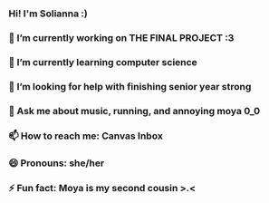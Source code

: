 ### Hi! I'm Solianna :)
### 🔭 I’m currently working on THE FINAL PROJECT :3
### 🌱 I’m currently learning computer science
### 🤔 I’m looking for help with finishing senior year strong
### 💬 Ask me about music, running, and annoying moya 0_0
### 📫 How to reach me: Canvas Inbox
### 😄 Pronouns: she/her
### ⚡ Fun fact: Moya is my second cousin >.<

<!--
**SoliannaGabriel/SoliannaGabriel** is a ✨ _special_ ✨ repository because its `README.md` (this file) appears on your GitHub profile.

Here are some ideas to get you started:

- 🔭 I’m currently working on ...
- 🌱 I’m currently learning ...
- 👯 I’m looking to collaborate on ...
- 🤔 I’m looking for help with ...
- 💬 Ask me about ...
- 📫 How to reach me: ...
- 😄 Pronouns: ...
- ⚡ Fun fact: ...
-->
